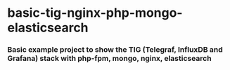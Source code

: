 # basic-tig-nginx-php-mongo-elasticsearch

### Basic example project to show the TIG (Telegraf, InfluxDB and Grafana) stack with php-fpm, mongo, nginx, elasticsearch

